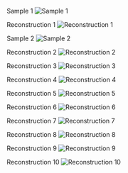 Sample 1
![Sample 1](https://github.com/ohmy90/VAE-paper-code/blob/main/images-results/sample_1.png)

Reconstruction 1
![Reconstruction 1](https://github.com/ohmy90/VAE-paper-code/blob/main/images-results/reconstruction_1.png)

Sample 2
![Sample 2](https://github.com/ohmy90/VAE-paper-code/blob/main/images-results/sample_2.png)

Reconstruction 2
![Reconstruction 2](https://github.com/ohmy90/VAE-paper-code/blob/main/images-results/reconstruction_2.png)

 Reconstruction 3
![Reconstruction 3](https://github.com/ohmy90/VAE-paper-code/blob/main/images-results/reconstruction_3.png)

Reconstruction 4
![Reconstruction 4](https://github.com/ohmy90/VAE-paper-code/blob/main/images-results/reconstruction_4.png)

Reconstruction 5
![Reconstruction 5](https://github.com/ohmy90/VAE-paper-code/blob/main/images-results/reconstruction_5.png)

Reconstruction 6
![Reconstruction 6](https://github.com/ohmy90/VAE-paper-code/blob/main/images-results/reconstruction_6.png)

Reconstruction 7
![Reconstruction 7](https://github.com/ohmy90/VAE-paper-code/blob/main/images-results/reconstruction_7.png)

Reconstruction 8
![Reconstruction 8](https://github.com/ohmy90/VAE-paper-code/blob/main/images-results/reconstruction_8.png)

Reconstruction 9
![Reconstruction 9](https://github.com/ohmy90/VAE-paper-code/blob/main/images-results/reconstruction_9.png)

Reconstruction 10
![Reconstruction 10](https://github.com/ohmy90/VAE-paper-code/blob/main/images-results/reconstruction_10.png)
